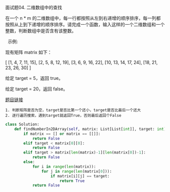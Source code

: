 面试题04. 二维数组中的查找

在一个 n * m 的二维数组中，每一行都按照从左到右递增的顺序排序，每一列都按照从上到下递增的顺序排序。请完成一个函数，输入这样的一个二维数组和一个整数，判断数组中是否含有该整数。

 
示例:

现有矩阵 matrix 如下：

[
  [1,   4,  7, 11, 15],
  [2,   5,  8, 12, 19],
  [3,   6,  9, 16, 22],
  [10, 13, 14, 17, 24],
  [18, 21, 23, 26, 30]
]

给定 target = 5，返回 true。

给定 target = 20，返回 false。

[题目链接](https://leetcode-cn.com/problems/er-wei-shu-zu-zhong-de-cha-zhao-lcof/)

```
1. 判断矩阵是否为空，target是否比第一个还小，target是否比最后一个还大
2. 逐行遍历搜索，遇到target就返回True，否则最后返回个False
```

```python
class Solution:
    def findNumberIn2DArray(self, matrix: List[List[int]], target: int) -> bool:
        if matrix == [] or matrix == [[]]:
            return False
        elif target < matrix[0][0]:
            return False
        elif target > matrix[len(matrix)-1][len(matrix[0])-1]:
            return False
        else:
            for i in range(len(matrix)):
                for j in range(len(matrix[0])):
                    if matrix[i][j] == target:
                        return True
            return False
```